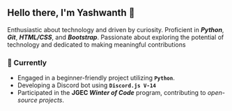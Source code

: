 ## Hello there, I'm Yashwanth 👋

Enthusiastic about technology and driven by curiosity. Proficient in ***Python***, ***Git***, ***HTML/CSS***, and ***Bootstrap***. Passionate about exploring the potential of technology and dedicated to making meaningful contributions

### 🌱 Currently

- Engaged in a beginner-friendly project utilizing **`Python`**.
- Developing a Discord bot using **`Discord.js V-14`**
- Participated in the **JGEC *Winter of Code*** program, contributing to *open-source projects*.

